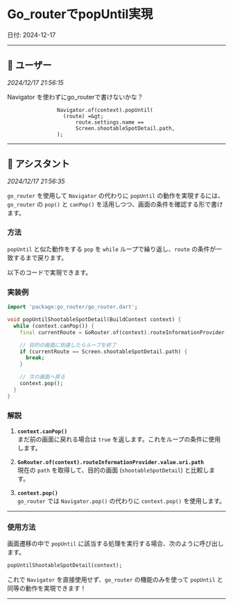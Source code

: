 # Go_routerでpopUntil実現

日付: 2024-12-17

---

## 👤 ユーザー
*2024/12/17 21:56:15*

Navigator を使わずにgo\_routerで書けないかな？

                    Navigator.of(context).popUntil(
                      (route) =&gt;
                          route.settings.name ==
                          Screen.shootableSpotDetail.path,
                    );

---

## 🤖 アシスタント
*2024/12/17 21:56:35*

`go_router` を使用して `Navigator` の代わりに `popUntil` の動作を実現するには、`go_router` の `pop()` と `canPop()` を活用しつつ、画面の条件を確認する形で書けます。

### 方法
`popUntil` と似た動作をする `pop` を `while` ループで繰り返し、`route` の条件が一致するまで戻ります。

以下のコードで実現できます。

### 実装例
```dart
import 'package:go_router/go_router.dart';

void popUntilShootableSpotDetail(BuildContext context) {
  while (context.canPop()) {
    final currentRoute = GoRouter.of(context).routeInformationProvider.value.uri.path;

    // 目的の画面に到達したらループを終了
    if (currentRoute == Screen.shootableSpotDetail.path) {
      break;
    }

    // 次の画面へ戻る
    context.pop();
  }
}
```

### 解説
1. **`context.canPop()`**  
   まだ前の画面に戻れる場合は `true` を返します。これをループの条件に使用します。

2. **`GoRouter.of(context).routeInformationProvider.value.uri.path`**  
   現在の `path` を取得して、目的の画面 (`shootableSpotDetail`) と比較します。

3. **`context.pop()`**  
   `go_router` では `Navigator.pop()` の代わりに `context.pop()` を使用します。

---

### 使用方法
画面遷移の中で `popUntil` に該当する処理を実行する場合、次のように呼び出します。

```dart
popUntilShootableSpotDetail(context);
```

これで `Navigator` を直接使用せず、`go_router` の機能のみを使って `popUntil` と同等の動作を実現できます！

---
